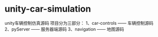 # unity-car-simulation
unity车辆控制仿真源码
项目分为三部分：
1、car-controls      ——    车辆控制源码
2、pyServer          ——    服务器端源码
3、navigation        ——    地图源码
